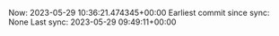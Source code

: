 Now: 2023-05-29 10:36:21.474345+00:00 Earliest commit since sync: None Last sync: 2023-05-29 09:49:11+00:00
